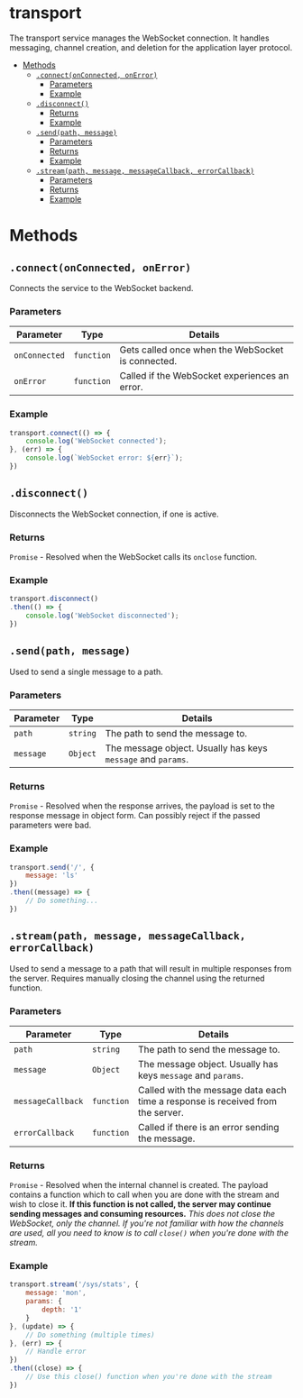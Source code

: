 # transport <!-- omit in toc -->

The transport service manages the WebSocket connection. It handles messaging, channel creation, and deletion for the application layer protocol.

- [Methods](#methods)
    - [`.connect(onConnected, onError)`](#connectonconnected-onerror)
        - [Parameters](#parameters)
        - [Example](#example)
    - [`.disconnect()`](#disconnect)
        - [Returns](#returns)
        - [Example](#example)
    - [`.send(path, message)`](#sendpath-message)
        - [Parameters](#parameters)
        - [Returns](#returns)
        - [Example](#example)
    - [`.stream(path, message, messageCallback, errorCallback)`](#streampath-message-messagecallback-errorcallback)
        - [Parameters](#parameters)
        - [Returns](#returns)
        - [Example](#example)

# Methods

## `.connect(onConnected, onError)`

Connects the service to the WebSocket backend.

### Parameters

| Parameter     | Type       | Details                                           |
| ------------- | ---------- | ------------------------------------------------- |
| `onConnected` | `function` | Gets called once when the WebSocket is connected. |
| `onError`     | `function` | Called if the WebSocket experiences an error.     |

### Example

```JavaScript
transport.connect(() => {
    console.log('WebSocket connected');
}, (err) => {
    console.log(`WebSocket error: ${err}`);
})
```

## `.disconnect()`

Disconnects the WebSocket connection, if one is active.

### Returns

`Promise` - Resolved when the WebSocket calls its `onclose` function.

### Example

```JavaScript
transport.disconnect()
.then(() => {
    console.log('WebSocket disconnected');
})
```

## `.send(path, message)`

Used to send a single message to a path.

### Parameters

| Parameter | Type     | Details                                                      |
| --------- | -------- | ------------------------------------------------------------ |
| `path`    | `string` | The path to send the message to.                             |
| `message` | `Object` | The message object. Usually has keys `message` and `params`. |

### Returns

`Promise` - Resolved when the response arrives, the payload is set to the response message in object form. Can possibly reject if the passed parameters were bad.

### Example

```JavaScript
transport.send('/', {
    message: 'ls'
})
.then((message) => {
    // Do something...
})
```

## `.stream(path, message, messageCallback, errorCallback)`

Used to send a message to a path that will result in multiple responses from the server. Requires manually closing the channel using the returned function.

### Parameters

| Parameter         | Type       | Details                                                                        |
| ----------------- | ---------- | ------------------------------------------------------------------------------ |
| `path`            | `string`   | The path to send the message to.                                               |
| `message`         | `Object`   | The message object. Usually has keys `message` and `params`.                   |
| `messageCallback` | `function` | Called with the message data each time a response is received from the server. |
| `errorCallback`   | `function` | Called if there is an error sending the message.                               |

### Returns

`Promise` - Resolved when the internal channel is created. The payload contains a function which to call when you are done with the stream and wish to close it. **If this function is not called, the server may continue sending messages and consuming resources.** *This does not close the WebSocket, only the channel. If you're not familiar with how the channels are used, all you need to know is to call `close()` when you're done with the stream.*

### Example

```JavaScript
transport.stream('/sys/stats', {
    message: 'mon',
    params: {
        depth: '1'
    }
}, (update) => {
    // Do something (multiple times)
}, (err) => {
    // Handle error
})
.then((close) => {
    // Use this close() function when you're done with the stream
})
```
